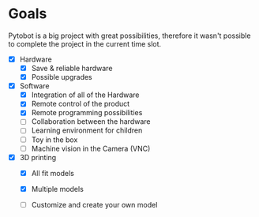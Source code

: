 # Goals

Pytobot is a big project with great possibilities, therefore it wasn't possible to complete the project in the current time slot. 

* [x] Hardware
  * [x] Save & reliable hardware
  * [x] Possible upgrades
* [x] Software
  * [x] Integration of all of the Hardware
  * [x] Remote control of the product
  * [x] Remote programming possibilities 
  * [ ] Collaboration between the hardware
  * [ ] Learning environment for children
  * [ ] Toy in the box
  * [ ] Machine vision in the Camera \(VNC\)
* [x] 3D printing
  * [x] All fit models 
  * [x] Multiple models
  * [ ] Customize and create your own model

